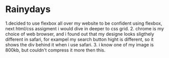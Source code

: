 # Rainydays

1.decided to use flexbox all over my website to be confident using flexbox, next html/css assigment i would dive in deeper to css grid. 
2. chrome is my choice of web browser, and i found out that my designe looks sligthely different in safari, for exampel my search button hight is different, so it shows the div behind it when i use safari. 
3. i know one of my image is 800kb, but couldn't compress it more then this.




